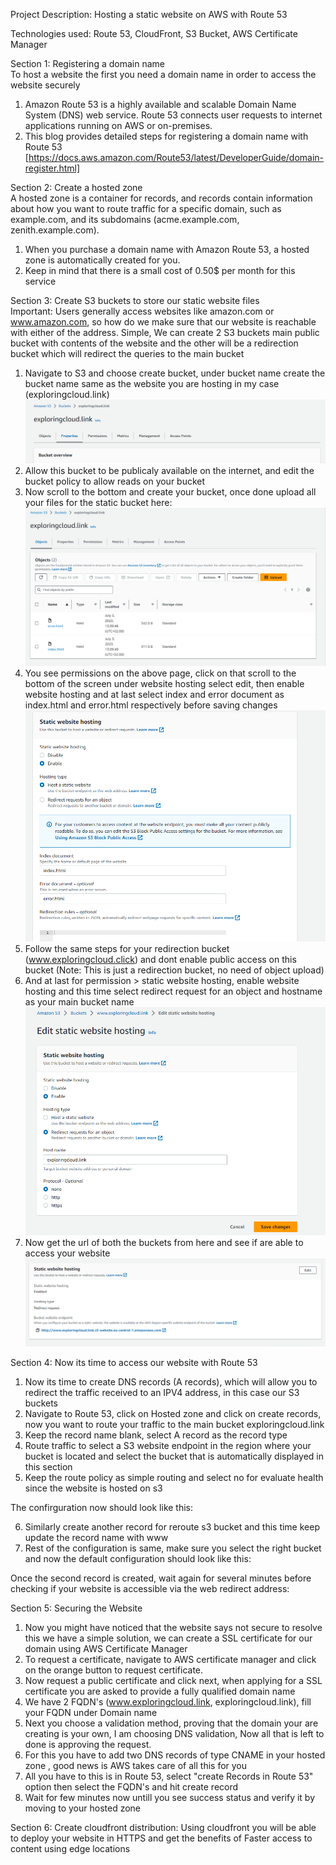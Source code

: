 Project Description: Hosting a static website on AWS with Route 53

Technologies used: Route 53, CloudFront, S3 Bucket, AWS Certificate Manager

Section 1: Registering a domain name</br>
To host a website the first you need a domain name in order to access the website securely

1. Amazon Route 53 is a highly available and scalable Domain Name System (DNS) web service. Route 53 connects user requests to internet applications running on AWS or on-premises.
2. This blog provides detailed steps for registering a domain name with Route 53 [https://docs.aws.amazon.com/Route53/latest/DeveloperGuide/domain-register.html]

Section 2: Create a hosted zone</br>
A hosted zone is a container for records, and records contain information about how you want to route traffic for a specific domain, such as example.com, and its subdomains (acme.example.com, zenith.example.com).

1. When you purchase a domain name with Amazon Route 53, a hosted zone is automatically created for you.
2. Keep in mind that there is a small cost of 0.50$ per month for this service

Section 3: Create S3 buckets to store our static website files</br>
Important: Users generally access websites like amazon.com or www.amazon.com, so how do we make sure that our website is reachable with either of the address.
Simple, We can create 2 S3 buckets main public bucket with contents of the website and the other will be a redirection bucket which will redirect the queries to the main bucket

1. Navigate to S3 and choose create bucket, under bucket name create the bucket name same as the website you are hosting in my case (exploringcloud.link)
![Main Bucket](main-bucket.PNG)  
2. Allow this bucket to be publicaly available on the internet, and edit the bucket policy to allow reads on your bucket
3. Now scroll to the bottom and create your bucket, once done upload all your files for the static bucket here:
![Upload your objects here:](object-upload-snapshot.PNG)
4. You see permissions on the above page, click on that scroll to the bottom of the screen under website hosting select edit, then enable website hosting and at last select index and error document as index.html and error.html respectively before saving changes
![Static Website config:](Static-website-hosting.PNG)
6. Follow the same steps for your redirection bucket (www.exploringcloud.click) and dont enable public access on this bucket (Note: This is just a redirection bucket, no need of object upload)
7. And at last for permission > static website hosting, enable website hosting and this time select redirect request for an object and hostname as your main bucket name
![Make sure the configurations look like this](redirect-hosting.PNG)
8. Now get the url of both the buckets from here and see if are able to access your website
![Access this under Buckets> permissios > scroll to the bottom of the page](website-url.PNG)

Section 4: Now its time to access our website with Route 53</br>
1. Now its time to create DNS records (A records), which will allow you to redirect the traffic received to an IPV4 address, in this case our S3 buckets
2. Navigate to Route 53, click on Hosted zone and click on create records, now you want to route your traffic to the main bucket exploringcloud.link
3. Keep the record name blank, select A record as the record type
4.  Route traffic to select a S3 website endpoint in the region where your bucket is located and select the bucket that is automatically displayed in this section
5. Keep the route policy as simple routing and select no for evaluate health since the website is hosted on s3

The confirguration now should look like this: 
![]()

6. Similarly create another record for reroute s3 bucket and this time keep update the record name with www
7. Rest of the configuration is same, make sure you select the right bucket and now the default configuration should look like this:
![]()

Once the second record is created, wait again for several minutes before checking if your website is accessible via the web redirect address:

Section 5: Securing the Website
1. Now you might have noticed that the website says not secure to resolve this we have a simple solution, we can create a SSL certificate for our domain using AWS Certificate Manager
2. To request a certificate, navigate to AWS certificate manager and click on the orange button to request certificate.
3. Now request a public certificate and click next, when applying for a SSL certificate you are asked to provide a fully qualified domain name
4. We have 2 FQDN's (www.exploringcloud.link, exploringcloud.link), fill your FQDN under Domain name
5. Next you choose a validation method, proving that the domain your are creating is your own, I am choosing DNS validation, Now all that is left to done is approving the request.
6. For this you have to add two DNS records of type CNAME in your hosted zone , good news is AWS takes care of all this for you
7. All you have to this is in Route 53, select "create Records in Route 53" option then select the FQDN's and hit create record
8. Wait for few minutes now untill you see success status and verify it by moving to your hosted zone

Section 6: Create cloudfront distribution:
Using cloudfront you will be able to deploy your website in HTTPS and get the benefits of Faster access to content using edge locations





